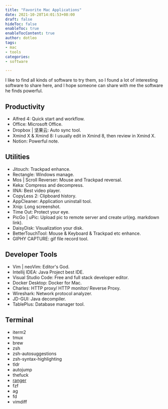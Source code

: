 ```yaml
---
title: "Favorite Mac Applications"
date: 2021-10-28T14:01:53+08:00
draft: false
hideToc: false
enableToc: true
enableTocContent: true
author: dotleo
tags:
- mac
- tools
categories:
- software

---
```


I like to find all kinds of software to try them, so I found a lot of interesting software to share here, and I hope someone can share with me the software he finds powerful.

<!--more-->

## Productivity

- Alfred 4: Quick start and workflow.
- Office: Microsoft Office.
- Dropbox | 坚果云: Auto sync tool.
- Xmind X & Xmind 8: I usually edit in Xmind 8, then review in Xmind X.
- Notion: Powerful note.

## Utilities

- Jitouch: Trackpad enhance.
- Rectangle: Windows manage.
- Mos | Scroll Reverser: Mouse and Trackpad reversal.
- Keka: Compress and decompress.
- IINA: Best video player.
- CopyLess 2: Clipboard history.
- AppCleaner: Application uninstall tool.
- Xnip: Long screenshot.
- Time Out: Protect your eye.
- PicGo | uPic: Upload pic to remote server and create url(eg. markdown link).
- DaisyDisk: Visualization your disk.
- BetterTouchTool: Mouse & Keyboard & Trackpad etc enhance.
- GIPHY CAPTURE: gif file record tool.

## Developer Tools

- Vim | neoVim: Editor's God.
- Intellij IDEA: Java Project best IDE.
- Visual Studio Code: Free and full stack developer editor.
- Docker Desktop: Docker for Mac.
- Charles: HTTP proxy/ HTTP monitor/ Reverse Proxy.
- Wireshark: Network protocol analyzer.
- JD-GUI: Java decompiler.
- TablePlus: Database manager tool.

## Terminal

- iterm2
- tmux
- brew
- zsh
- zsh-autosuggestions
- zsh-syntax-highlighting
- tldr
- autojump
- thefuck
- [ranger](https://ranger.github.io/)
- fzf
- ag
- fd
- vimdiff

